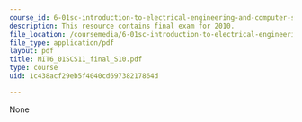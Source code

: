 ```yaml
---
course_id: 6-01sc-introduction-to-electrical-engineering-and-computer-science-i-spring-2011
description: This resource contains final exam for 2010.
file_location: /coursemedia/6-01sc-introduction-to-electrical-engineering-and-computer-science-i-spring-2011/1c438acf29eb5f4040cd69738217864d_MIT6_01SCS11_final_S10.pdf
file_type: application/pdf
layout: pdf
title: MIT6_01SCS11_final_S10.pdf
type: course
uid: 1c438acf29eb5f4040cd69738217864d

---
```

None